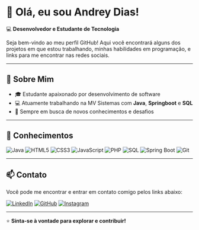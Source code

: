 # 👋 Olá, eu sou Andrey Dias! 

💻 **Desenvolvedor e Estudante de Tecnologia**

Seja bem-vindo ao meu perfil GitHub! Aqui você encontrará alguns dos projetos em que estou trabalhando, minhas habilidades em programação, e links para me encontrar nas redes sociais.

---

## 🚀 Sobre Mim
- 🎓 Estudante apaixonado por desenvolvimento de software
- 💻 Atuamente trabalhando na MV Sistemas com **Java**, **Springboot** e **SQL**
- 🎯 Sempre em busca de novos conhecimentos e desafios

---

## 💼 Conhecimentos

![Java](https://img.shields.io/badge/Java-ED8B00?style=for-the-badge&logo=java&logoColor=white)
![HTML5](https://img.shields.io/badge/HTML5-E34F26?style=for-the-badge&logo=html5&logoColor=white)
![CSS3](https://img.shields.io/badge/CSS3-1572B6?style=for-the-badge&logo=css3&logoColor=white)
![JavaScript](https://img.shields.io/badge/JavaScript-F7DF1E?style=for-the-badge&logo=javascript&logoColor=black)
![PHP](https://img.shields.io/badge/PHP-777BB4?style=for-the-badge&logo=php&logoColor=white)
![SQL](https://img.shields.io/badge/SQL-4479A1?style=for-the-badge&logo=postgresql&logoColor=white)
![Spring Boot](https://img.shields.io/badge/SpringBoot-6DB33F?style=for-the-badge&logo=spring&logoColor=white)
![Git](https://img.shields.io/badge/Git-F05032?style=for-the-badge&logo=git&logoColor=white)

---

## 📫 Contato

Você pode me encontrar e entrar em contato comigo pelos links abaixo:

[![LinkedIn](https://img.shields.io/badge/LinkedIn-0077B5?style=for-the-badge&logo=linkedin&logoColor=white)](https://www.linkedin.com/in/andrey-francisco-566a4b270/)
[![GitHub](https://img.shields.io/badge/GitHub-100000?style=for-the-badge&logo=github&logoColor=white)](https://github.com/andreydiassa)
[![Instagram](https://img.shields.io/badge/Instagram-E4405F?style=for-the-badge&logo=instagram&logoColor=white)](https://www.instagram.com/fsdi4s?igsh=MWl3dWJkbjN1YW0yNw==)

---

⭐ **Sinta-se à vontade para explorar e contribuir!**
